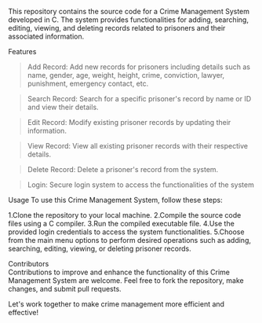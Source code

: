This repository contains the source code for a Crime Management System developed in C. The system provides functionalities for adding, searching, editing, viewing, and deleting records related to prisoners and their associated information. 


Features 

>Add Record:
       Add new records for prisoners including details such as name, gender, age, weight, height, crime, conviction, lawyer, punishment, emergency contact, etc. 

>Search Record:
         Search for a specific prisoner's record by name or ID and view their details.

>Edit Record: 
       Modify existing prisoner records by updating their information.

>View Record:
     View all existing prisoner records with their respective details.

>Delete Record:
     Delete a prisoner's record from the system.

> Login:
     Secure login system to access the functionalities of the system 

Usage 
   To use this Crime Management System, follow these steps:

  1.Clone the repository to your local machine.
  2.Compile the source code files using a C compiler.
  3.Run the compiled executable file.
  4.Use the provided login credentials to access the system functionalities.
  5.Choose from the main menu options to perform desired operations such as adding, searching,   editing, viewing, or deleting prisoner records. 

Contributors  
       Contributions to improve and enhance the functionality of this Crime Management System are welcome. Feel free to fork the repository, make changes, and submit pull requests.

Let's work together to make crime management more efficient and effective!
      

